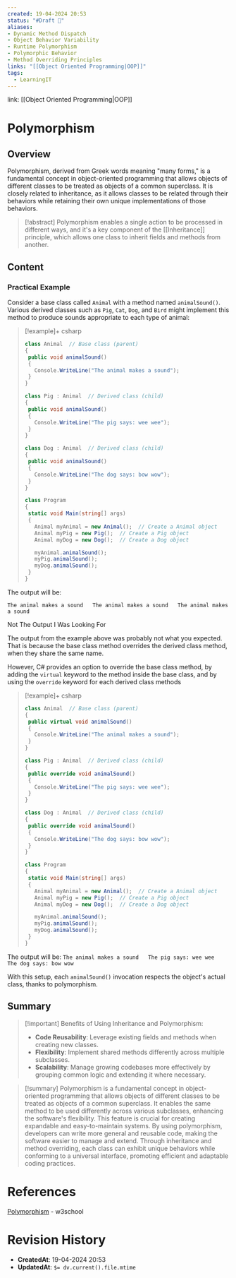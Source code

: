 ```yaml
---
created: 19-04-2024 20:53
status: "#Draft 📝"
aliases:
- Dynamic Method Dispatch
- Object Behavior Variability 
- Runtime Polymorphism 
- Polymorphic Behavior
- Method Overriding Principles
links: "[[Object Oriented Programming|OOP]]"
tags:
  - LearningIT
---
```

link: [[Object Oriented Programming|OOP]]

# Polymorphism

## Overview

Polymorphism, derived from Greek words meaning "many forms," is a fundamental concept in object-oriented programming that allows objects of different classes to be treated as objects of a common superclass. It is closely related to inheritance, as it allows classes to be related through their behaviors while retaining their own unique implementations of those behaviors.

>[!abstract] 
>Polymorphism enables a single action to be processed in different ways, and it's a key component of the [[Inheritance]] principle, which allows one class to inherit fields and methods from another.


## Content

### Practical Example

Consider a base class called `Animal` with a method named `animalSound()`. Various derived classes such as `Pig`, `Cat`, `Dog`, and `Bird` might implement this method to produce sounds appropriate to each type of animal:

> [!example]+ csharp
>```csharp
>class Animal  // Base class (parent) 
>{
>  public void animalSound() 
>  {
>    Console.WriteLine("The animal makes a sound");
>  }
>}
>
>class Pig : Animal  // Derived class (child) 
>{
>  public void animalSound() 
>  {
>    Console.WriteLine("The pig says: wee wee");
>  }
>}
>
>class Dog : Animal  // Derived class (child) 
>{
>  public void animalSound() 
>  {
>    Console.WriteLine("The dog says: bow wow");
>  }
>}
>
>class Program 
>{
>  static void Main(string[] args) 
>  {
>    Animal myAnimal = new Animal();  // Create a Animal object
>    Animal myPig = new Pig();  // Create a Pig object
>    Animal myDog = new Dog();  // Create a Dog object
>
>    myAnimal.animalSound();
>    myPig.animalSound();
>    myDog.animalSound();
>  }
>}
>```

The output will be:

`The animal makes a sound   The animal makes a sound   The animal makes a sound`

Not The Output I Was Looking For

The output from the example above was probably not what you expected. That is because the base class method overrides the derived class method, when they share the same name.

However, C# provides an option to override the base class method, by adding the `virtual` keyword to the method inside the base class, and by using the `override` keyword for each derived class methods

> [!example]+ csharp
>```csharp
>class Animal  // Base class (parent) 
>{
>  public virtual void animalSound() 
>  {
>    Console.WriteLine("The animal makes a sound");
>  }
>}
>
>class Pig : Animal  // Derived class (child) 
>{
>  public override void animalSound() 
>  {
>    Console.WriteLine("The pig says: wee wee");
>  }
>}
>
>class Dog : Animal  // Derived class (child) 
>{
>  public override void animalSound() 
>  {
>    Console.WriteLine("The dog says: bow wow");
>  }
>}
>
>class Program 
>{
>  static void Main(string[] args) 
>  {
>    Animal myAnimal = new Animal();  // Create a Animal object
>    Animal myPig = new Pig();  // Create a Pig object
>    Animal myDog = new Dog();  // Create a Dog object
>
>    myAnimal.animalSound();
>    myPig.animalSound();
>    myDog.animalSound();
>  }
>} 
>```

The output will be:
`The animal makes a sound   The pig says: wee wee   The dog says: bow wow`

With this setup, each `animalSound()` invocation respects the object's actual class, thanks to polymorphism. 
## Summary

> [!important] Benefits of Using Inheritance and Polymorphism:
> - **Code Reusability**: Leverage existing fields and methods when creating new classes. 
> - **Flexibility**: Implement shared methods differently across multiple subclasses. 
> - **Scalability**: Manage growing codebases more effectively by grouping common logic and extending it where necessary.


> [!summary] 
> Polymorphism is a fundamental concept in object-oriented programming that allows objects of different classes to be treated as objects of a common superclass. It enables the same method to be used differently across various subclasses, enhancing the software's flexibility. This feature is crucial for creating expandable and easy-to-maintain systems. By using polymorphism, developers can write more general and reusable code, making the software easier to manage and extend. Through inheritance and method overriding, each class can exhibit unique behaviors while conforming to a universal interface, promoting efficient and adaptable coding practices.

# References

[Polymorphism](https://www.w3schools.com/cs/cs_polymorphism.php) - w3school
# Revision History
- **CreatedAt**: 19-04-2024 20:53
- **UpdatedAt**: `$= dv.current().file.mtime`
